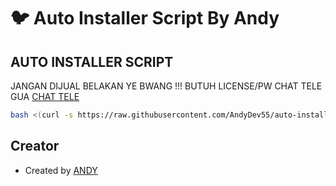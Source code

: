 # :bird: Auto Installer Script By Andy



## AUTO INSTALLER SCRIPT

JANGAN DIJUAL BELAKAN YE BWANG !!!
BUTUH LICENSE/PW CHAT TELE GUA
[ CHAT TELE ](https://t.me/AndyDeveloperr)

```bash
bash <(curl -s https://raw.githubusercontent.com/AndyDev55/auto-installer/main/install.sh)
```

## Creator

- Created by [ ANDY ](https://t.me/AndyDeveloperr)
